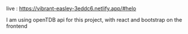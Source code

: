 live : https://vibrant-easley-3eddc6.netlify.app/#helo

I am using openTDB api for this project, with react and bootstrap on the frontend
